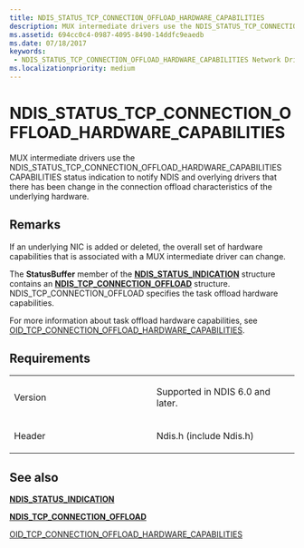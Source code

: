 ```yaml
---
title: NDIS_STATUS_TCP_CONNECTION_OFFLOAD_HARDWARE_CAPABILITIES
description: MUX intermediate drivers use the NDIS_STATUS_TCP_CONNECTION_OFFLOAD_HARDWARE_CAPABILITIES CAPABILITIES status indication to notify NDIS and overlying drivers that there has been change in the connection offload characteristics of the underlying hardware.
ms.assetid: 694cc0c4-0987-4095-8490-14ddfc9eaedb
ms.date: 07/18/2017
keywords:
 - NDIS_STATUS_TCP_CONNECTION_OFFLOAD_HARDWARE_CAPABILITIES Network Drivers Starting with Windows Vista
ms.localizationpriority: medium
---
```


# NDIS\_STATUS\_TCP\_CONNECTION\_OFFLOAD\_HARDWARE\_CAPABILITIES


MUX intermediate drivers use the NDIS\_STATUS\_TCP\_CONNECTION\_OFFLOAD\_HARDWARE\_CAPABILITIES CAPABILITIES status indication to notify NDIS and overlying drivers that there has been change in the connection offload characteristics of the underlying hardware.

Remarks
-------

If an underlying NIC is added or deleted, the overall set of hardware capabilities that is associated with a MUX intermediate driver can change.

The **StatusBuffer** member of the [**NDIS\_STATUS\_INDICATION**](https://docs.microsoft.com/windows-hardware/drivers/ddi/ndis/ns-ndis-_ndis_status_indication) structure contains an [**NDIS\_TCP\_CONNECTION\_OFFLOAD**](https://docs.microsoft.com/windows-hardware/drivers/ddi/ntddndis/ns-ntddndis-_ndis_tcp_connection_offload) structure. NDIS\_TCP\_CONNECTION\_OFFLOAD specifies the task offload hardware capabilities.

For more information about task offload hardware capabilities, see [OID\_TCP\_CONNECTION\_OFFLOAD\_HARDWARE\_CAPABILITIES](https://docs.microsoft.com/windows-hardware/drivers/network/oid-tcp-connection-offload-hardware-capabilities).

Requirements
------------

<table>
<colgroup>
<col width="50%" />
<col width="50%" />
</colgroup>
<tbody>
<tr class="odd">
<td><p>Version</p></td>
<td><p>Supported in NDIS 6.0 and later.</p></td>
</tr>
<tr class="even">
<td><p>Header</p></td>
<td>Ndis.h (include Ndis.h)</td>
</tr>
</tbody>
</table>

## See also


[**NDIS\_STATUS\_INDICATION**](https://docs.microsoft.com/windows-hardware/drivers/ddi/ndis/ns-ndis-_ndis_status_indication)

[**NDIS\_TCP\_CONNECTION\_OFFLOAD**](https://docs.microsoft.com/windows-hardware/drivers/ddi/ntddndis/ns-ntddndis-_ndis_tcp_connection_offload)

[OID\_TCP\_CONNECTION\_OFFLOAD\_HARDWARE\_CAPABILITIES](https://docs.microsoft.com/windows-hardware/drivers/network/oid-tcp-connection-offload-hardware-capabilities)

 

 




